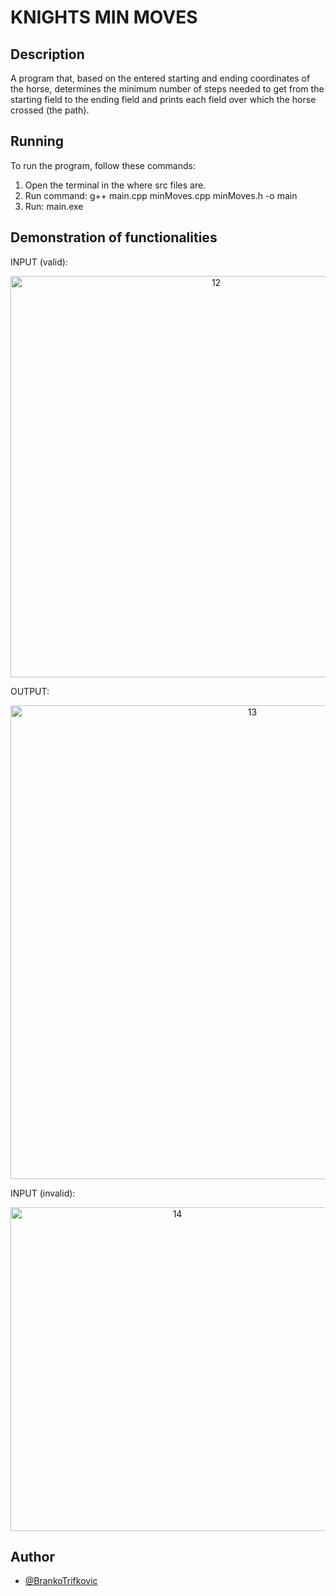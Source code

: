 # KNIGHTS MIN MOVES

## Description 

A program that, based on the entered starting and ending coordinates of the horse, determines the minimum number of steps needed to get from the starting field to the ending field and prints each field over which the horse crossed (the path).

## Running

To run the program, follow these commands:

  1. Open the terminal in the where src files are.
  2. Run command: g++ main.cpp minMoves.cpp minMoves.h -o main
  3. Run: main.exe

## Demonstration of functionalities

INPUT (valid):

<p align="center">
  <img width="642" alt="12" src="https://github.com/BaneTrifa/KnightsMinMoves/assets/88882867/a80254cb-bd7b-4b3a-a7e8-99aeed47cef0">
</p>

OUTPUT:

<p align="center">
<img width="758" alt="13" src="https://github.com/BaneTrifa/KnightsMinMoves/assets/88882867/934e3e26-3ee7-4be7-bfc3-55f16136b3c4">
</p>


INPUT (invalid):
<p align="center">
<img width="518" alt="14" src="https://github.com/BaneTrifa/KnightsMinMoves/assets/88882867/36f11bc4-7907-4bae-ac81-6fcf8b147253">
</p>

## Author

- [@BrankoTrifkovic](https://www.linkedin.com/in/branko-trifkovic/)
